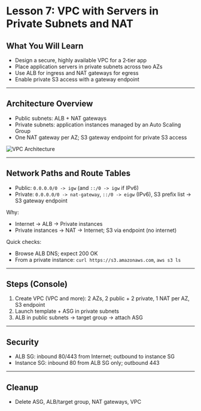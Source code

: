 # Lesson 7: VPC with Servers in Private Subnets and NAT

## What You Will Learn
- Design a secure, highly available VPC for a 2‑tier app
- Place application servers in private subnets across two AZs
- Use ALB for ingress and NAT gateways for egress
- Enable private S3 access with a gateway endpoint

---

## Architecture Overview
- Public subnets: ALB + NAT gateways
- Private subnets: application instances managed by an Auto Scaling Group
- One NAT gateway per AZ; S3 gateway endpoint for private S3 access

![VPC Architecture](https://docs.aws.amazon.com/images/vpc/latest/userguide/images/vpc-example-private-subnets.png)

---

## Network Paths and Route Tables
- Public: `0.0.0.0/0 -> igw` (and `::/0 -> igw` if IPv6)
- Private: `0.0.0.0/0 -> nat-gateway`, `::/0 -> eigw` (IPv6), S3 prefix list -> S3 gateway endpoint

Why:
- Internet → ALB → Private instances
- Private instances → NAT → Internet; S3 via endpoint (no internet)

Quick checks:
- Browse ALB DNS; expect 200 OK
- From a private instance: `curl https://s3.amazonaws.com`, `aws s3 ls`

---

## Steps (Console)
1) Create VPC (VPC and more): 2 AZs, 2 public + 2 private, 1 NAT per AZ, S3 endpoint
2) Launch template + ASG in private subnets
3) ALB in public subnets → target group → attach ASG

---

## Security
- ALB SG: inbound 80/443 from Internet; outbound to instance SG
- Instance SG: inbound 80 from ALB SG only; outbound 443

---

## Cleanup
- Delete ASG, ALB/target group, NAT gateways, VPC
